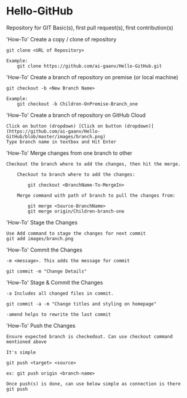 # Hello-GitHub
Repository for GIT Basic(s), first pull request(s), first contribution(s)

'How-To' Create a copy / clone of repository

	git clone <URL of Repository>
	
	Example: 
		git clone https://github.com/ai-gaanv/Hello-GitHub.git

'How-To' Create a branch of repository on premise (or local machine)
	
	git checkout -b <New Branch Name>
	
	Example:
		git checkout -b Children-OnPremise-Branch_one
		
'How-To' Create a branch of repository on GitHub Cloud

	Click on button (dropdown) [Click on button (dropdown)](https://github.com/ai-gaanv/Hello-GitHub/blob/master/images/branch.png)
	Type branch name in textbox and Hit Enter


'How-To' Merge changes from one branch to other

	Checkout the branch where to add the changes, then hit the merge.

		Checkout to branch where to add the changes:
		
			git checkout <BranchName-To-MergeIn>

		Merge command with path of branch to pull the changes from:
		
			git merge <Source-BranchName>
			git merge origin/Children-branch-one


'How-To' Stage the Changes

	Use Add command to stage the changes for next commit
	git add images/branch.png

'How-To' Commit the Changes
	
	-m <message>. This adds the message for commit

	git commit -m "Change Details"

'How-To' Stage & Commit the Changes

	-a Includes all changed files in commit.
	
	git commit -a -m "Change titles and styling on homepage"

	-amend helps to rewrite the last commit


'How-To' Push the Changes

	Ensure expected branch is checkedout. Can use checkout command mentioned above

	It's simple

	git push <target> <source>

	ex: git push origin <branch-name>
	
	Once push(s) is done, can use below simple as connection is there
	git push
